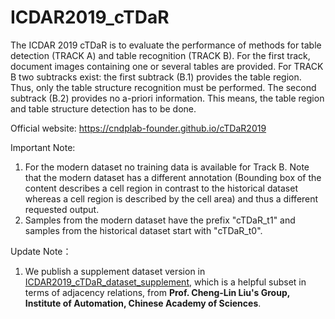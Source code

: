 # ICDAR2019_cTDaR
The ICDAR 2019 cTDaR is to evaluate the performance of methods for table detection (TRACK A) and table recognition (TRACK B). For the first track, document images containing one or several tables are provided. For TRACK B two subtracks exist: the first subtrack (B.1) provides the table region. Thus, only the table structure recognition must be performed. The second subtrack (B.2) provides no a-priori information. This means, the table region and table structure detection has to be done. 

Official website: https://cndplab-founder.github.io/cTDaR2019


Important Note: 
1. For the modern dataset no training data is available for Track B. Note that the modern dataset has a different annotation (Bounding box of the content describes a cell region in contrast to the historical dataset whereas a cell region is described by the cell area) and thus a different requested output. 
2. Samples from the modern dataset have the prefix "cTDaR_t1" and samples from the historical dataset start with "cTDaR_t0". 

Update Note：

1. We publish a supplement dataset version in [ICDAR2019_cTDaR_dataset_supplement](https://github.com/cndplab-founder/ICDAR2019_cTDaR_dataset_supplement), which is a helpful subset in terms of adjacency relations, from <strong>Prof. Cheng-Lin Liu's Group, Institute of Automation, Chinese Academy of Sciences</strong>. 
